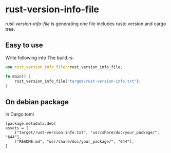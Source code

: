# rust-version-info-file

*rust-version-info-file* is generating one file includes rustc version and cargo tree.

## Easy to use

Write following into The build.rs:

```rust
use rust_version_info_file::rust_version_info_file;

fn main() {
    rust_version_info_file("target/rust-version-info.txt");
}
```

## On debian package

In Cargo.toml

```text
[package.metadata.deb]
assets = [
    ["target/rust-version-info.txt", "usr/share/doc/your_package/", "644"],
    ["README.md", "usr/share/doc/your_package/", "644"],
]
```
